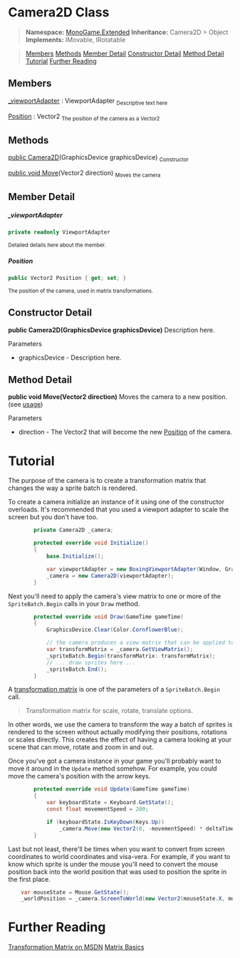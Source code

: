 # Camera2D Class

>**Namespace:** [MonoGame.Extended](https://github.com/craftworkgames/MonoGame.Extended/wiki/MonoGame.Extended-(Namespace))
**Inheritance:** Camera2D > Object
**Implements:** IMovable, IRotatable

>[Members](#members)
[Methods](#methods)
[Member Detail](#member-detail)
[Constructor Detail](#constructor-detail)
[Method Detail](#method-detail)
[Tutorial](#tutorial)
[Further Reading](#further-reading)

## Members

[_viewportAdapter](#_viewportAdapterDetail) : ViewportAdapter
<sub>Descriptive text here</sub>

[Position](#position) : Vector2
<sub>The position of the camera as a Vector2</sub>

## Methods

[public Camera2D](#constructorDetail)(GraphicsDevice graphicsDevice)
<sub>Constructor</sub>

[public void Move](#moveDetail)(Vector2 direction)
<sub>Moves the camera</sub>

## Member Detail

##### _viewportAdapter
```C#
private readonly ViewportAdapter
```
<sub>Detailed details here about the member.</sub>

##### Position
```C#
public Vector2 Position { get; set; }
```
<sub>The position of the camera, used in matrix transformations.</sub>
## Constructor Detail

<a name="constructorDetail"></a>
**public Camera2D(GraphicsDevice graphicsDevice)**
Description here.

Parameters
* graphicsDevice - Description here.

## Method Detail

<a name="moveDetail"></a>
**public void Move(Vector2 direction)**
Moves the camera to a new position. (see [usage](#moveUsage))

Parameters
* direction - The Vector2 that will become the new [Position](#position) of the camera.

# Tutorial

The purpose of the camera is to create a transformation matrix that changes the way a sprite batch is rendered.

To create a camera initialize an instance of it using one of the constructor overloads. It's recommended that you used a viewport adapter to scale the screen but you don't have too.
```C#
        private Camera2D _camera;

        protected override void Initialize()
        {
            base.Initialize();

            var viewportAdapter = new BoxingViewportAdapter(Window, GraphicsDevice, 800, 480);
            _camera = new Camera2D(viewportAdapter);
        }
```
Next you'll need to apply the camera's view matrix to one or more of the `SpriteBatch.Begin` calls in your `Draw` method.
```C#
        protected override void Draw(GameTime gameTime)
        {
            GraphicsDevice.Clear(Color.CornflowerBlue);

            // the camera produces a view matrix that can be applied to any sprite batch
            var transformMatrix = _camera.GetViewMatrix();
            _spriteBatch.Begin(transformMatrix: transformMatrix);
            // ... draw sprites here ...
            _spriteBatch.End();
        }
```
A [transformation matrix](https://msdn.microsoft.com/en-us/library/ff433701.aspx) is one of the parameters of a `SpriteBatch.Begin` call.

> Transformation matrix for scale, rotate, translate options.

In other words, we use the camera to transform the way a batch of sprites is rendered to the screen without actually modifying their positions, rotations or scales directly. This creates the effect of having a camera looking at your scene that can move, rotate and zoom in and out.

Once you've got a camera instance in your game you'll probably want to move it around in the `Update` method somehow. For example, you could move the camera's position with the arrow keys.
<a name="moveUsage"></a>
```C#
        protected override void Update(GameTime gameTime)
        {
            var keyboardState = Keyboard.GetState();
            const float movementSpeed = 200;

            if (keyboardState.IsKeyDown(Keys.Up))
                _camera.Move(new Vector2(0, -movementSpeed) * deltaTime);
        }
```
Last but not least, there'll be times when you want to convert from screen coordinates to world coordinates and visa-vera.  For example, if you want to know which sprite is under the mouse you'll need to convert the mouse position back into the world position that was used to position the sprite in the first place.
```C#
    var mouseState = Mouse.GetState();
    _worldPosition = _camera.ScreenToWorld(new Vector2(mouseState.X, mouseState.Y));
```
# Further Reading

[Transformation Matrix on MSDN](https://msdn.microsoft.com/en-us/library/ff433701.aspx)
[Matrix Basics](https://stevehazen.wordpress.com/2010/02/15/matrix-basics-how-to-step-away-from-storing-an-orientation-as-3-angles/)
